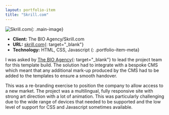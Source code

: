 ```yaml
---
layout: portfolio-item
title: "Skrill.com"
---
```


![Skrill.com](/assets/images/portfolio/skrill/skrill-home.jpg){: .main-image}

- **Client:** The BIO Agency/Skrill.com
- **URL:** [skrill.com](http://skrill.com){: target="_blank"}
- **Technology:** HTML, CSS, Javascript
{: .portfolio-item-meta}

I was asked by [The BIO Agency](http://thebioagency.com/){: target="_blank"} to lead the project team for this template build. The solution had to integrate with a bespoke CMS which meant that any additional mark-up produced by the CMS had to be added to the templates to ensure a smooth handover.

This was a re-branding exercise to position the company to allow access to a new market. The project was a multilingual, fully responsive site with strong art direction with a lot of animation. This was particularly challenging due to the wide range of devices that needed to be supported and the low level of support for CSS and Javascript sometimes available.

